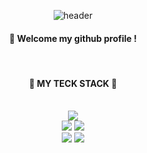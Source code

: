 <div align="center"> 

![header](https://capsule-render.vercel.app/api?type=Waving&color=0067C0&height=150&section=header&text=jiyoung00000&fontColor=f7f7f7&fontSize=70&animation=fadeIn&fontAlignY=55)


####  :wave: Welcome my github profile !
  
  <br/>

#### 🍫 MY TECK STACK 🍫 

  <br>

<img src="https://img.shields.io/badge/Python-3776AB?style=for-the-badge&logo=Python&logoColor=white"/>
  <br>
<img src="https://img.shields.io/badge/HTML5-E34F26?style=for-the-badge&logo=HTML5&logoColor=white">
<img src="https://img.shields.io/badge/JavaScript-F7DF1E?style=for-the-badge&logo=JavaScript&logoColor=white">
  <br>
<img src="https://img.shields.io/badge/github-181717?style=for-the-badge&logo=github&logoColor=white">
<img src="https://img.shields.io/badge/VSCode-007ACC?style=for-the-badge&logo=VisualStudioCode&logoColor=white">
 
  <br/>
  <br/>
  <br/>

  

<!--
**jiyoung00000/jiyoung00000** is a ✨ _special_ ✨ repository because its `README.md` (this file) appears on your GitHub profile.

Here are some ideas to get you started:

- 🔭 I’m currently working on ...
- 🌱 I’m currently learning ...
- 👯 I’m looking to collaborate on ...
- 🤔 I’m looking for help with ...
- 💬 Ask me about ...
- 📫 How to reach me: ...
- 😄 Pronouns: ...
- ⚡ Fun fact: ...
-->
  
